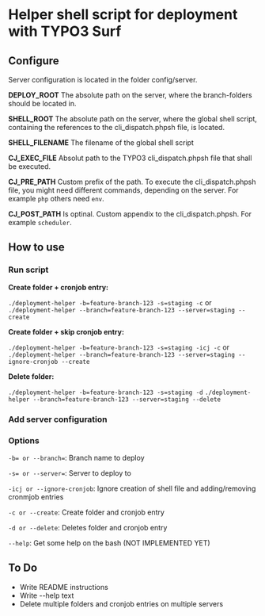 # Helper shell script for deployment with TYPO3 Surf

## Configure

Server configuration is located in the folder config/server.

**DEPLOY_ROOT**
The absolute path on the server, where the branch-folders should be located in.

**SHELL_ROOT**
The absolute path on the server, where the global shell script, containing the references to the cli_dispatch.phpsh file, is located.

**SHELL_FILENAME**
The filename of the global shell script

**CJ_EXEC_FILE**
Absolut path to the TYPO3 cli_dispatch.phpsh file that shall be executed.

**CJ_PRE_PATH**
Custom prefix of the path. To execute the cli_dispatch.phpsh file, you might need different commands, depending on the server. For example `php` others need `env`.

**CJ_POST_PATH**
Is optinal. Custom appendix to the cli_dispatch.phpsh. For example `scheduler`.

## How to use

### Run script

**Create folder + cronjob entry:**

`./deployment-helper -b=feature-branch-123 -s=staging -c`
or
`./deployment-helper --branch=feature-branch-123 --server=staging --create`

**Create folder + skip cronjob entry:**

`./deployment-helper -b=feature-branch-123 -s=staging -icj -c`
or
`./deployment-helper --branch=feature-branch-123 --server=staging --ignore-cronjob --create`

**Delete folder:**

`./deployment-helper -b=feature-branch-123 -s=staging -d`
`./deployment-helper --branch=feature-branch-123 --server=staging --delete`

### Add server configuration

### Options

`-b= or --branch=`: Branch name to deploy

`-s= or --server=`: Server to deploy to

`-icj or --ignore-cronjob`: Ignore creation of shell file and adding/removing cronmjob entries

`-c or --create`: Create folder and cronjob entry

`-d or --delete`: Deletes folder and cronjob entry

`--help`: Get some help on the bash (NOT IMPLEMENTED YET)

## To Do

* Write README instructions
* Write --help text
* Delete multiple folders and cronjob entries on multiple servers
